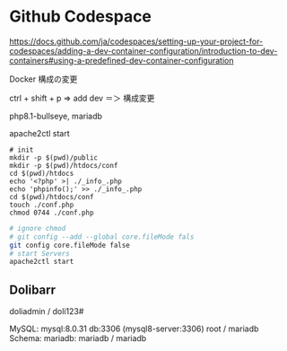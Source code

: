 Github Codespace
==========

https://docs.github.com/ja/codespaces/setting-up-your-project-for-codespaces/adding-a-dev-container-configuration/introduction-to-dev-containers#using-a-predefined-dev-container-configuration

Docker 構成の変更

ctrl + shift + p => add dev ＝＞ 構成変更

php8.1-bullseye, mariadb

apache2ctl start

```
# init
mkdir -p $(pwd)/public
mkdir -p $(pwd)/htdocs/conf
cd $(pwd)/htdocs
echo '<?php' >| ./_info_.php
echo 'phpinfo();' >> ./_info_.php
cd $(pwd)/htdocs/conf
touch ./conf.php
chmod 0744 ./conf.php
```

```bash
# ignore chmod
# git config --add --global core.fileMode fals
git config core.fileMode false
# start Servers
apache2ctl start
```

Dolibarr
----------

doliadmin / doli123#

MySQL: mysql:8.0.31
db:3306 (mysql8-server:3306)  root / mariadb
Schema: mariadb: mariadb / mariadb
